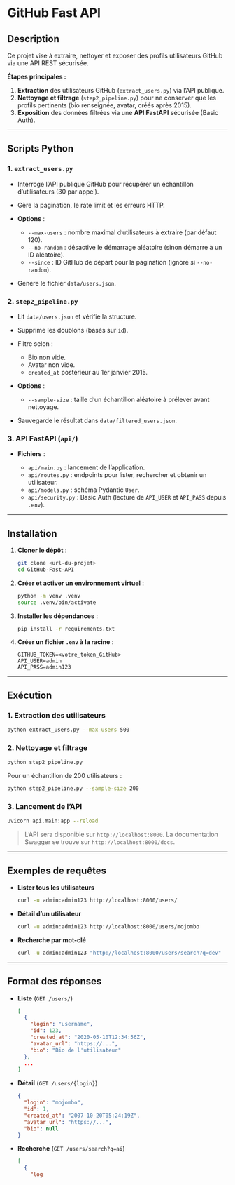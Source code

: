 # GitHub Fast API

## Description

Ce projet vise à extraire, nettoyer et exposer des profils utilisateurs GitHub via une API REST sécurisée.

**Étapes principales :**

1. **Extraction** des utilisateurs GitHub (`extract_users.py`) via l’API publique.
2. **Nettoyage et filtrage** (`step2_pipeline.py`) pour ne conserver que les profils pertinents (bio renseignée, avatar, créés après 2015).
3. **Exposition** des données filtrées via une **API FastAPI** sécurisée (Basic Auth).

---

## Scripts Python

### 1. `extract_users.py`

* Interroge l’API publique GitHub pour récupérer un échantillon d’utilisateurs (30 par appel).
* Gère la pagination, le rate limit et les erreurs HTTP.
* **Options** :

  * `--max-users` : nombre maximal d’utilisateurs à extraire (par défaut 120).
  * `--no-random` : désactive le démarrage aléatoire (sinon démarre à un ID aléatoire).
  * `--since` : ID GitHub de départ pour la pagination (ignoré si `--no-random`).
* Génère le fichier `data/users.json`.

### 2. `step2_pipeline.py`

* Lit `data/users.json` et vérifie la structure.
* Supprime les doublons (basés sur `id`).
* Filtre selon :

  * Bio non vide.
  * Avatar non vide.
  * `created_at` postérieur au 1er janvier 2015.
* **Options** :

  * `--sample-size` : taille d’un échantillon aléatoire à prélever avant nettoyage.
* Sauvegarde le résultat dans `data/filtered_users.json`.

### 3. API FastAPI (`api/`)

* **Fichiers** :

  * `api/main.py` : lancement de l’application.
  * `api/routes.py` : endpoints pour lister, rechercher et obtenir un utilisateur.
  * `api/models.py` : schéma Pydantic `User`.
  * `api/security.py` : Basic Auth (lecture de `API_USER` et `API_PASS` depuis `.env`).

---

## Installation

1. **Cloner le dépôt** :

   ```bash
   git clone <url-du-projet>
   cd GitHub-Fast-API
   ```
2. **Créer et activer un environnement virtuel** :

   ```bash
   python -m venv .venv
   source .venv/bin/activate
   ```
3. **Installer les dépendances** :

   ```bash
   pip install -r requirements.txt
   ```
4. **Créer un fichier `.env` à la racine** :

   ```dotenv
   GITHUB_TOKEN=<votre_token_GitHub>
   API_USER=admin
   API_PASS=admin123
   ```

---

## Exécution

### 1. Extraction des utilisateurs

```bash
python extract_users.py --max-users 500
```
### 2. Nettoyage et filtrage

```bash
python step2_pipeline.py
```

Pour un échantillon de 200 utilisateurs :

```bash
python step2_pipeline.py --sample-size 200
```

### 3. Lancement de l’API

```bash
uvicorn api.main:app --reload
```

> L’API sera disponible sur `http://localhost:8000`.
> La documentation Swagger se trouve sur `http://localhost:8000/docs`.

---

## Exemples de requêtes

* **Lister tous les utilisateurs**

  ```bash
  curl -u admin:admin123 http://localhost:8000/users/
  ```

* **Détail d’un utilisateur**

  ```bash
  curl -u admin:admin123 http://localhost:8000/users/mojombo
  ```

* **Recherche par mot-clé**

  ```bash
  curl -u admin:admin123 "http://localhost:8000/users/search?q=dev"
  ```

---

## Format des réponses

* **Liste** (`GET /users/`)

  ```json
  [
    {
      "login": "username",
      "id": 123,
      "created_at": "2020-05-10T12:34:56Z",
      "avatar_url": "https://...",
      "bio": "Bio de l'utilisateur"
    },
    ...
  ]
  ```

* **Détail** (`GET /users/{login}`)

  ```json
  {
    "login": "mojombo",
    "id": 1,
    "created_at": "2007-10-20T05:24:19Z",
    "avatar_url": "https://...",
    "bio": null
  }
  ```

* **Recherche** (`GET /users/search?q=ai`)

  ```json
  [
    {
      "log
  ```
